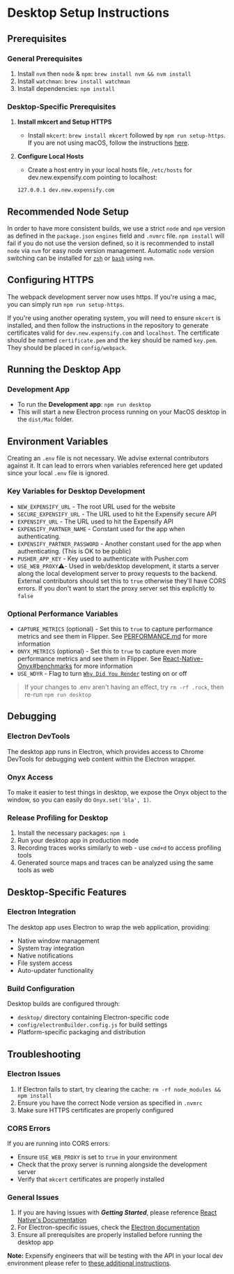 # Desktop Setup Instructions

## Prerequisites

### General Prerequisites
1. Install `nvm` then `node` & `npm`: `brew install nvm && nvm install`
2. Install `watchman`: `brew install watchman`
3. Install dependencies: `npm install`

### Desktop-Specific Prerequisites

1. **Install mkcert and Setup HTTPS**
   - Install `mkcert`: `brew install mkcert` followed by `npm run setup-https`. If you are not using macOS, follow the instructions [here](https://github.com/FiloSottile/mkcert?tab=readme-ov-file#installation).

2. **Configure Local Hosts**
   - Create a host entry in your local hosts file, `/etc/hosts` for dev.new.expensify.com pointing to localhost:
   ```
   127.0.0.1 dev.new.expensify.com
   ```

## Recommended Node Setup
In order to have more consistent builds, we use a strict `node` and `npm` version as defined in the `package.json` `engines` field and `.nvmrc` file. `npm install` will fail if you do not use the version defined, so it is recommended to install `node` via `nvm` for easy node version management. Automatic `node` version switching can be installed for [`zsh`](https://github.com/nvm-sh/nvm#zsh) or [`bash`](https://github.com/nvm-sh/nvm#bash) using `nvm`.

## Configuring HTTPS

The webpack development server now uses https. If you're using a mac, you can simply run `npm run setup-https`.

If you're using another operating system, you will need to ensure `mkcert` is installed, and then follow the instructions in the repository to generate certificates valid for `dev.new.expensify.com` and `localhost`. The certificate should be named `certificate.pem` and the key should be named `key.pem`. They should be placed in `config/webpack`.

## Running the Desktop App

### Development App
- To run the **Development app**: `npm run desktop`
- This will start a new Electron process running on your MacOS desktop in the `dist/Mac` folder.

## Environment Variables

Creating an `.env` file is not necessary. We advise external contributors against it. It can lead to errors when variables referenced here get updated since your local `.env` file is ignored.

### Key Variables for Desktop Development
- `NEW_EXPENSIFY_URL` - The root URL used for the website
- `SECURE_EXPENSIFY_URL` - The URL used to hit the Expensify secure API
- `EXPENSIFY_URL` - The URL used to hit the Expensify API
- `EXPENSIFY_PARTNER_NAME` - Constant used for the app when authenticating.
- `EXPENSIFY_PARTNER_PASSWORD` - Another constant used for the app when authenticating. (This is OK to be public)
- `PUSHER_APP_KEY` - Key used to authenticate with Pusher.com
- `USE_WEB_PROXY`⚠️- Used in web/desktop development, it starts a server along the local development server to proxy requests to the backend. External contributors should set this to `true` otherwise they'll have CORS errors. If you don't want to start the proxy server set this explicitly to `false`

### Optional Performance Variables
- `CAPTURE_METRICS` (optional) - Set this to `true` to capture performance metrics and see them in Flipper. See [PERFORMANCE.md](contributingGuides/PERFORMANCE.md#performance-metrics-opt-in-on-local-release-builds) for more information
- `ONYX_METRICS` (optional) - Set this to `true` to capture even more performance metrics and see them in Flipper. See [React-Native-Onyx#benchmarks](https://github.com/Expensify/react-native-onyx#benchmarks) for more information
- `USE_WDYR` - Flag to turn [`Why Did You Render`](https://github.com/welldone-software/why-did-you-render) testing on or off

> If your changes to .env aren't having an effect, try `rm -rf .rock`, then re-run `npm run desktop`

## Debugging

### Electron DevTools
The desktop app runs in Electron, which provides access to Chrome DevTools for debugging web content within the Electron wrapper.

### Onyx Access
To make it easier to test things in desktop, we expose the Onyx object to the window, so you can easily do `Onyx.set('bla', 1)`.

### Release Profiling for Desktop
1. Install the necessary packages: `npm i`
2. Run your desktop app in production mode
3. Recording traces works similarly to web - use `cmd+d` to access profiling tools
4. Generated source maps and traces can be analyzed using the same tools as web

## Desktop-Specific Features

### Electron Integration
The desktop app uses Electron to wrap the web application, providing:
- Native window management
- System tray integration
- Native notifications
- File system access
- Auto-updater functionality

### Build Configuration
Desktop builds are configured through:
- `desktop/` directory containing Electron-specific code
- `config/electronBuilder.config.js` for build settings
- Platform-specific packaging and distribution

## Troubleshooting

### Electron Issues
1. If Electron fails to start, try clearing the cache: `rm -rf node_modules && npm install`
2. Ensure you have the correct Node version as specified in `.nvmrc`
3. Make sure HTTPS certificates are properly configured

### CORS Errors
If you are running into CORS errors:
- Ensure `USE_WEB_PROXY` is set to `true` in your environment
- Check that the proxy server is running alongside the development server
- Verify that `mkcert` certificates are properly installed

### General Issues
1. If you are having issues with **_Getting Started_**, please reference [React Native's Documentation](https://reactnative.dev/docs/environment-setup)
2. For Electron-specific issues, check the [Electron documentation](https://www.electronjs.org/docs)
3. Ensure all prerequisites are properly installed before running the desktop app

**Note:** Expensify engineers that will be testing with the API in your local dev environment please refer to [these additional instructions](https://stackoverflow.com/c/expensify/questions/7699/7700).

